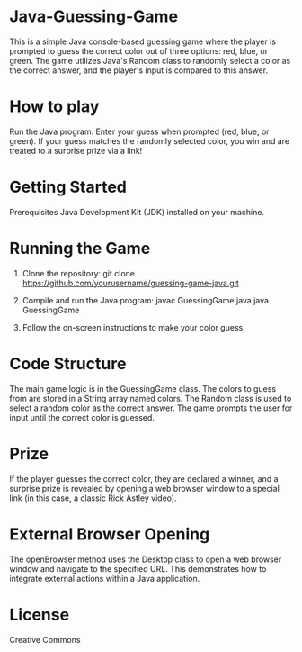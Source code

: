 # Java-Guessing-Game
This is a simple Java console-based guessing game where the player is prompted to guess the correct 
color out of three options: red, blue, or green. The game utilizes Java's Random class to randomly select a 
color as the correct answer, and the player's input is compared to this answer.

# How to play
Run the Java program.
Enter your guess when prompted (red, blue, or green).
If your guess matches the randomly selected color, you win and are treated to a surprise prize via a link!

# Getting Started
Prerequisites
Java Development Kit (JDK) installed on your machine.


# Running the Game
1. Clone the repository: git clone https://github.com/yourusername/guessing-game-java.git

2. Compile and run the Java program: javac GuessingGame.java
                                     java GuessingGame

3. Follow the on-screen instructions to make your color guess.

# Code Structure
The main game logic is in the GuessingGame class.
The colors to guess from are stored in a String array named colors.
The Random class is used to select a random color as the correct answer.
The game prompts the user for input until the correct color is guessed.

# Prize
If the player guesses the correct color, they are declared a winner, 
and a surprise prize is revealed by opening a web browser window to 
a special link (in this case, a classic Rick Astley video).

# External Browser Opening
The openBrowser method uses the Desktop class to open a web browser window and navigate to the specified URL. 
This demonstrates how to integrate external actions within a Java application.

# License
Creative Commons







